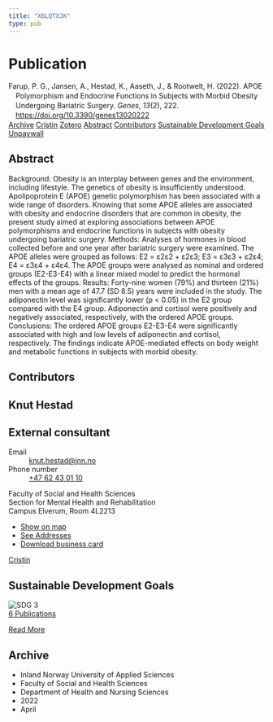 ```yaml
---
title: "X6LQTXJK"
type: pub
---
```

<h1>Publication</h1>
<article id="csl-bib-container-X6LQTXJK" class="csl-bib-container">
  <div class="csl-bib-body" style="line-height: 1.35; padding-left: 1em; text-indent:-1em;">
  <div class="csl-entry">Farup, P. G., Jansen, A., Hestad, K., Aaseth, J., &amp; Rootwelt, H. (2022). APOE Polymorphism and Endocrine Functions in Subjects with Morbid Obesity Undergoing Bariatric Surgery. <i>Genes</i>, <i>13</i>(2), 222. <a href="https://doi.org/10.3390/genes13020222">https://doi.org/10.3390/genes13020222</a></div>
</div>
  <div class="csl-bib-buttons">
    <a href="#taxonomy-article-X6LQTXJK" class="csl-bib-button">Archive</a>
    <a href="https://app.cristin.no/results/show.jsf?id=2019523" alt="Cristin URL" class="csl-bib-button">Cristin</a>
    <a href="http://zotero.org/groups/5402882/items/X6LQTXJK" alt="Zotero URL" class="csl-bib-button">Zotero</a>
    <a href="#abstract-article-X6LQTXJK" class="csl-bib-button">Abstract</a>
    <a href="#contributors-article-X6LQTXJK" class="csl-bib-button">Contributors</a>
    <a href="#sdg-article-X6LQTXJK" class="csl-bib-button">Sustainable Development Goals</a>
    <a href="https://www.mdpi.com/2073-4425/13/2/222/pdf?version=1643115953" class="csl-bib-button">Unpaywall</a>
  </div>
  <div id="csl-bib-meta-container-X6LQTXJK"></div>
</article>
<div id="csl-bib-meta-X6LQTXJK" class="csl-bib-meta">
  <article id="abstract-article-X6LQTXJK" class="abstract-article">
    <h1>Abstract</h1>
    Background: Obesity is an interplay between genes and the environment, including lifestyle. The genetics of obesity is insufficiently understood. Apolipoprotein E (APOE) genetic polymorphism has been associated with a wide range of disorders. Knowing that some APOE alleles are associated with obesity and endocrine disorders that are common in obesity, the present study aimed at exploring associations between APOE polymorphisms and endocrine functions in subjects with obesity undergoing bariatric surgery. Methods: Analyses of hormones in blood collected before and one year after bariatric surgery were examined. The APOE alleles were grouped as follows: E2 = ε2ε2 + ε2ε3; E3 = ε3ε3 + ε2ε4; E4 = ε3ε4 + ε4ε4. The APOE groups were analysed as nominal and ordered groups (E2-E3-E4) with a linear mixed model to predict the hormonal effects of the groups. Results: Forty-nine women (79%) and thirteen (21%) men with a mean age of 47.7 (SD 8.5) years were included in the study. The adiponectin level was significantly lower (p &lt; 0.05) in the E2 group compared with the E4 group. Adiponectin and cortisol were positively and negatively associated, respectively, with the ordered APOE groups. Conclusions: The ordered APOE groups E2-E3-E4 were significantly associated with high and low levels of adiponectin and cortisol, respectively. The findings indicate APOE-mediated effects on body weight and metabolic functions in subjects with morbid obesity.
  </article>
  <article id="contributors-article-X6LQTXJK" class="contributors-article">
    <h1>Contributors</h1>
    <div class="personas"> <div class="vrtx-hinn-person-card"> <div class="photo"> <i class="lar la-user-circle missing-person"></i> </div> <div class="info"> <hgroup><h1>Knut Hestad</h1> <h2>External consultant</h2> </hgroup><dl> <dt>Email</dt> <dd> <a href="mailto:knut.hestad@inn.no">knut.hestad@inn.no</a> </dd> <dt>Phone number</dt> <dd><a href="tel:+4762430110"> +47 62 43 01 10 </a></dd> </dl> <p> Faculty of Social and Health Sciences<br> Section for Mental Health and Rehabilitation<br> Campus Elverum, Room 4L2213 </p> <ul class="vrtx-hinn-links"> <li><a href="https://www.google.com/maps?q=60.88177,11.53669">Show on map</a></li> <li><a href="https://www.inn.no/english/find-an-employee/knut-hestad.html#vrtx-hinn-addresses">See Addresses</a></li> <li><a href="https://www.inn.no/english/find-an-employee/knut-hestad.html?vrtx=vcf">Download business card</a></li> </ul> </div> </div> <a href="https://app.cristin.no/persons/show.jsf?id=43557" alt="Cristin URL" class="personas-cristin">Cristin</a> </div>
  </article>
  <article id="sdg-article-X6LQTXJK" class="sdg-article">
    <h1>Sustainable Development Goals</h1>
    <div class="sdg-container"><div id="sdg3" class="sdg"> <img src="{{< params subfolder >}}images/sdg/sdg03_en.png" class="image" alt="SDG 3"> <div class="sdg-overlay"> <a href="{{< params subfolder >}}en/archive/?sdg=3#archive" class="sdg-publication-count"><span>6</span> Publications</a> <p><a href="https://sdgs.un.org/goals/goal3" class="sdg-read-more">Read More</a></p> </div> </div></div>
  </article>
  <article id="taxonomy-article-X6LQTXJK" class="taxonomy-article">
    <h1>Archive</h1>
    <ul>
      <li>Inland Norway University of Applied Sciences</li>
      <li>Faculty of Social and Health Sciences</li>
      <li>Department of Health and Nursing Sciences</li>
      <li>2022</li>
      <li>April</li>
    </ul>
  </article>
</div>
